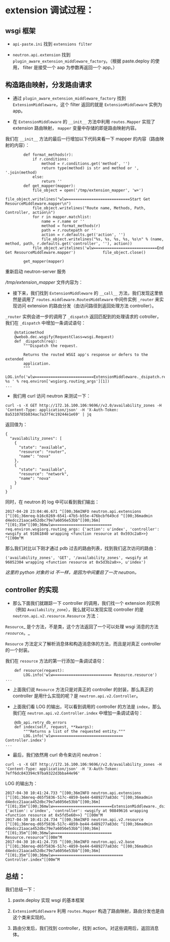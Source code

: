 # extension 调试过程：

## wsgi 框架

* `api-paste.ini` 找到 `extensions filter`

* `neutron.api.extension` 找到 `plugin_aware_extension_middleware_factory`。（根据 paste.deploy 的使用， filter 是接受一个 aap 为参数再返回一个 app。）

## 构造路由映射，分发路由请求

* 通过 `plugin_aware_extension_middleware_factory` 找到 `ExtensionMiddleware`，这个 filter 返回的就是 `ExtensionMiddleware` 实例为 app。

* 在 `ExtensionMiddleware` 的 `__init__` 方法中利用 `routes.Mapper` 实现了 extension 路由映射， `mapper` 变量中存储的即是路由映射内容。

我们在 `__init__` 方法的最后一行增加以下代码来看一下 mapper 的内容（路由映射的内容）：

```
        def format_methods(r):
            if r.conditions:                              
                method = r.conditions.get('method', '')
                return type(method) is str and method or ', '.join(method)
            else:
                return ''
        def get_mapper(mapper):
            file_object = open('/tmp/extension_mapper', 'w+')
            file_object.writelines("wlw============================Start Get ResourceMiddleware.mapper\n")
            file_object.writelines("Route name, Methods, Path, Controller, action\n")
            for r in mapper.matchlist:
                name = r.name or ''
                method = format_methods(r)
                path = r.routepath or ''
                action = r.defaults.get('action', '')
                file_object.writelines("%s, %s, %s, %s, %s\n" % (name, method, path, r.defaults.get('controller', ''), action))
            file_object.writelines('wlw============================End Get ResourceMiddleware.mapper')            file_object.close()
                                                          
        get_mapper(mapper)
```

重新启动 neutron-server 服务

*/tmp/extension_mapper* 文件内容为：

* 接下来，我们找到 `ExtensionMiddleware` 的 `__call__` 方法，我们发现这里依然是调用了 `routes.middleware.RoutesMiddleware` 中间件实例 `_router` 来实现访问 extension 的路由分发（由访问路径到返回处理方法 controller）。

`_router` 实例会进一步的调用了 `_dispatch` 返回匹配到的处理请求的 cotroller，我们在 `_dispatch` 中增加一条调试语句：

```
    @staticmethod
    @webob.dec.wsgify(RequestClass=wsgi.Request)
    def _dispatch(req):
        """Dispatch the request.

        Returns the routed WSGI app's response or defers to the extended
        application.
        """
        LOG.info('wlw==========================ExtensionMiddleware._dsipatch.req.environ.wsgiorg.routing_args: %s ' % req.environ['wsgiorg.routing_args'][1])
...
```

* 我们用 curl 访问 neutron 来测试一下：

```
curl -s -X GET http://172.16.100.106:9696//v2.0/availability_zones -H 'Content-Type: application/json' -H 'X-Auth-Token: 8a5310785b034ac7a37f4c19244e1e69' | jq
```

返回值为：

```
{
  "availability_zones": [
    {
      "state": "available",
      "resource": "router",
      "name": "nova"
    },
    {
      "state": "available",
      "resource": "network",
      "name": "nova"
    }
  ]
}
```

同时，在 neutron 的 log 中可以看到我们输出：

```
2017-04-28 23:04:46.671 ^[[00;36mINFO neutron.api.extensions [^[[01;36mreq-b16c0269-6541-47b5-b55e-476bcbf649cd ^[[00;36madmin d4edcc21aaca452dbc79e7a6056e53bb^[[00;36m] ^[[01;35m^[[00;36mwlw========================== req.environ.wsgiorg.routing_args: {'action': u'index', 'controller': <wsgify at 91861840 wrapping <function resource at 0x593c2a8>>} ^[[00m^M
```

那么我们对比以下刚才通过 pdb 过去的路由列表，找到我们这次访问的路由：

```
('availability_zones', 'GET', '/availability_zones', <wsgify at 96052304 wrapping <function resource at 0x5d3b2a8>>, u'index')
```

_这里的 python 对象的 id 不一样，是因为中间重启了一次 neutron。_

## controller 的实现

* 那么下面我们就跟踪一下 controller 的调用，我们找一个 extension 的实例（例如 `Availability_zone`），我么就可以发现实现 controller 的是 `neutron.api.v2.resource.Resource` 方法：

`Resource`_ 是个方法，不是类，这个方法返回了一个可以处理 wsgi 消息的方法 _`resource`_。_

`Resource` 方法定义了解析消息体和构造消息体的方法，而且是对真正 controller 的一个封装。

我们在 `resource` 方法的第一行添加一条调试语句：

```
    def resource(request):
        LOG.info('wlw========================== Resource.resource')
...
```

* 上面我们说 `Resource` 方法只是对真正的 controller 的封装，那么真正的 controller 是用什么实现的呢？是 `neutron.api.v2.Controller`。

* 上面我们看 LOG 的输出，可以看到调用的 controller 的方法是 `index`，那么我们在 `neutron.api.v2.Controller.index` 中增加一条调试语句：

```
    @db_api.retry_db_errors
    def index(self, request, **kwargs):
        """Returns a list of the requested entity."""
        LOG.info('wlw=============================== Controller.index')
...
```

* 最后，我们依然用 curl 命令来访问 neutron：

```
curl -s -X GET http://172.16.100.106:9696//v2.0/availability_zones -H 'Content-Type: application/json' -H 'X-Auth-Token: 7eff6dc843394c97ba9322d3bba44e96'
```

LOG 的输出为：

```
2017-04-30 10:41:24.733 ^[[00;36mINFO neutron.api.extensions [^[[01;36mreq-d65f5836-517c-4859-be44-6489277a83dc ^[[00;36madmin d4edcc21aaca452dbc79e7a6056e53bb^[[00;36m] ^[[01;35m^[[00;36mwlw==========================ExtensionMiddleware._dsipatch.req.environ.wsgiorg.routing_args: {'action': u'index', 'controller': <wsgify at 98849616 wrapping <function resource at 0x5fd5e60>>} ^[[00m^M
2017-04-30 10:41:24.734 ^[[00;36mINFO neutron.api.v2.resource [^[[01;36mreq-d65f5836-517c-4859-be44-6489277a83dc ^[[00;36madmin d4edcc21aaca452dbc79e7a6056e53bb^[[00;36m] ^[[01;35m^[[00;36mwlw========================== Resource.resource^[[00m^M
2017-04-30 10:41:24.735 ^[[00;36mINFO neutron.api.v2.base [^[[01;36mreq-d65f5836-517c-4859-be44-6489277a83dc ^[[00;36madmin d4edcc21aaca452dbc79e7a6056e53bb^[[00;36m] ^[[01;35m^[[00;36mwlw=============================== Controller.index^[[00m^M
```

## 总结：

我们总结一下：

1. paste.deploy 实现 wsgi 的基本框架

2. `ExtensionMiddleware` 利用 `routes.Mapper` 构造了路由映射，路由分发也是由这个类来实现的。

3. 路由分发后，我们找到 controller，找到 action。对这些调用后，返回消息体。



